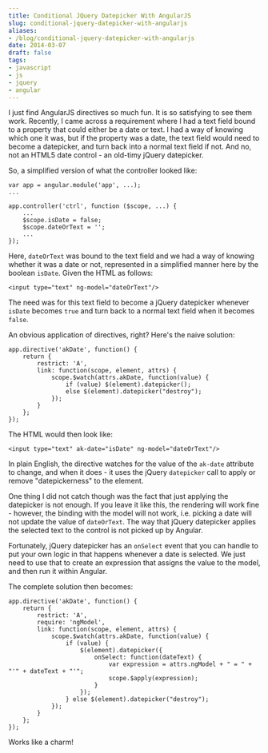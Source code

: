 ```yaml
---
title: Conditional JQuery Datepicker With AngularJS
slug: conditional-jquery-datepicker-with-angularjs
aliases:
- /blog/conditional-jquery-datepicker-with-angularjs
date: 2014-03-07
draft: false
tags:
- javascript
- js
- jquery
- angular
---
```

I just find AngularJS directives so much fun. It is so satisfying to see them work. Recently, I came across a requirement where I had a text field bound to a property that could either be a date or text. I had a way of knowing which one it was, but if the property was a date, the text field would need to become a datepicker, and turn back into a normal text field if not. And no, not an HTML5 date control - an old-timy jQuery datepicker.

So, a simplified version of what the controller looked like:

	var app = angular.module('app', ...);
	...

	app.controller('ctrl', function ($scope, ...) {
		...
    	$scope.isDate = false;
		$scope.dateOrText = '';
		...
    });

Here, `dateOrText` was bound to the text field and we had a way of knowing whether it was a date or not, represented in a simplified manner here by the boolean `isDate`. Given the HTML as follows:

	<input type="text" ng-model="dateOrText"/>

The need was for this text field to become a jQuery datepicker whenever `isDate` becomes `true` and turn back to a normal text field when it becomes `false`.

An obvious application of directives, right? Here's the naive solution:

	app.directive('akDate', function() {
	    return {
	        restrict: 'A',
	        link: function(scope, element, attrs) {
	            scope.$watch(attrs.akDate, function(value) {
	                if (value) $(element).datepicker();
	                else $(element).datepicker("destroy");
	            });
	        }
	    };
	});

The HTML would then look like:

	<input type="text" ak-date="isDate" ng-model="dateOrText"/>

In plain English, the directive watches for the value of the `ak-date` attribute to change, and when it does - it uses the jQuery `datepicker` call to apply or remove "datepickerness" to the element.

One thing I did not catch though was the fact that just applying the datepicker is not enough. If you leave it like this, the rendering will work fine - however, the binding with the model will not work, i.e. picking a date will not update the value of `dateOrText`. The way that jQuery datepicker applies the selected text to the control is not picked up by Angular.

Fortunately, jQuery datepicker has an `onSelect` event that you can handle to put your own logic in that happens whenever a date is selected. We just need to use that to create an expression that assigns the value to the model, and then run it within Angular. 

The complete solution then becomes:

	app.directive('akDate', function() {
	    return {
	        restrict: 'A',
	        require: 'ngModel',
	        link: function(scope, element, attrs) {
	            scope.$watch(attrs.akDate, function(value) {
	                if (value) {
	                    $(element).datepicker({
	                        onSelect: function(dateText) {
	                            var expression = attrs.ngModel + " = " + "'" + dateText + "'";
	                            scope.$apply(expression);
	                        }
	                    });
	                } else $(element).datepicker("destroy");
	            });
	        }
	    };
	});

Works like a charm!